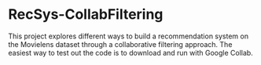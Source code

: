 # RecSys-CollabFiltering
This project explores different ways to build a recommendation system on the Movielens dataset through a collaborative filtering approach. The easiest way to test out the code is to download and run with Google Collab.

